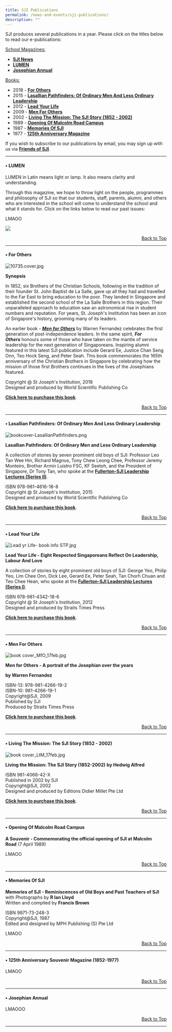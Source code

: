 ```yaml
---
title: SJI Publications
permalink: /news-and-events/sji-publications/
description: ""
---
```

SJI produces several publications in a year. Please click on the titles below to read our e-publications:

<u>School Magazines:</u>

*   **[SJI News](/news-and-events/news-highlights)**
*   **[LUMEN](/news-and-events/sji-publications#_ptoh_105040)**
*   **[Josephian Annual](/news-and-events/sji-publications#_ptoh_105065)**

<u>Books:</u>

*   2018 - [**For Others**](/news-and-events/sji-publications#_ptoh_105054)
*   2015 - [**Lasallian Pathfinders: Of Ordinary Men And Less Ordinary Leadership**](/news-and-events/sji-publications#_ptoh_105055)
*   2012 - [**Lead Your Life**](/news-and-events/sji-publications#_ptoh_105056)
*   2009 - [**Men For Others**](/news-and-events/sji-publications#_ptoh_105057)
*   2002 - [**Living The Mission: The SJI Story (1852 - 2002)**](/news-and-events/sji-publications#_ptoh_105058)
*   1989 - [**Opening Of Malcolm Road Campus**](/news-and-events/sji-publications#_ptoh_105059)
*   1987 - [**Memories Of SJI**](/news-and-events/sji-publications#_ptoh_105060)
*   1977 - [**125th Anniversary Magazine**](/news-and-events/sji-publications#_ptoh_105061)

If you wish to subscribe to our publications by email, you may sign up with us via [**Friends of SJI**](/community/friends-of-sji).

  

* * *

<h4 id="_ptoh_105054">• LUMEN</h4>

LUMEN in Latin means light or lamp. It also means clarity and understanding.

  

Through this magazine, we hope to throw light on the people, programmes and philosophy of SJI so that our students, staff, parents, alumni, and others who are interested in the school will come to understand the school and what it stands for. Click on the links below to read our past issues:

LMAOO

![](/images/65789675.jpeg)

<p style="text-align:right ;"><a href="/news-and-events/sji-publications#_ptoh_105040">Back to Top</a></p>


* * *

<h4 id="_ptoh_105040">• For Others</h4>

![10735.cover.jpg](https://www.sji.edu.sg/qql/slot/u560/SJI%20Shop/Catalogue/10735.cover.jpg)

**Synopsis**

In 1852, six Brothers of the Christian Schools, following in the tradition of their founder St. John Baptist de La Salle, gave up all they had and travelled to the Far East to bring education to the poor. They landed in Singapore and established the second school of the La Salle Brothers in this region. Their unparalleled approach to education saw an astronomical rise in student numbers and reputation. For years, St. Joseph's Institution has been an icon of Singapore's history, grooming many of its leaders.

  

An earlier book - [**_Men for Others_**](/about-sji/sji-shop#_ptoh_81488) by Warren Fernandez celebrates the first generation of post-independence leaders. In the same spirit, **_For Others_** honours some of those who have taken on the mantle of service leadership for the next generation of Singaporeans. Inspiring alumni featured in this latest SJI publication include Gerard Ee, Justice Chan Seng Onn, Teo Hock Seng, and Peter Seah. This book commemorates the 165th anniversary of the Christian Brothers in Singapore by celebrating how the mission of those first Brothers continues in the lives of the Josephians featured.

  
Copyright @ St Joseph's Institution, 2018  
Designed and produced by World Scientific Publishing Co  
  
[**Click here to purchase this book**](/about-sji/sji-shop#_ptoh_81484).

<p style="text-align:right ;"><a href="/news-and-events/sji-publications#_ptoh_105040">Back to Top</a></p>


* * *

<h4 id="_ptoh_105055">• Lasallian Pathfinders: Of Ordinary Men And Less Ordinary Leadership</h4>

![bookcover-LasallianPathfinders.png](https://www.sji.edu.sg/qql/slot/u560/SJI%20Shop/Catalogue/bookcover-LasallianPathfinders.png)

**Lasallian Pathfinders: Of Ordinary Men and Less Ordinary Leadership**  
  

A collection of stories by seven prominent old boys of SJI: Professor Leo Tan Wee Hin, Richard Magnus, Tony Chew Leong Chee, Professor Jeremy Monteiro, Brother Armin Luistro FSC, KF Seetoh, and the President of Singapore, Dr Tony Tan, who spoke at the [**Fullerton-SJI Leadership Lectures (Series II)**](https://www.sji.edu.sg/news-and-events/the-fullerton-sji-leadership-lectures).

  
ISBN 978-981-4616-18-8  
Copyright @ St Joseph's Institution, 2015  
Designed and produced by World Scientific Publishing Co  
  

[**Click here to purchase this book**](/about-sji/sji-shop#_ptoh_81485).


<p style="text-align:right ;"><a href="/news-and-events/sji-publications#_ptoh_105040">Back to Top</a></p>


* * *

<h4 id="_ptoh_105056">• Lead Your Life</h4>

![Lead yr Life- book info STP.jpg](https://www.sji.edu.sg/qql/slot/u560/SJI%20Shop/Catalogue/Lead%20yr%20Life-%20book%20info%20STP.jpg)

**Lead Your Life - Eight Respected Singaporeans Reflect On Leadership, Labour And Love**

  

A collection of stories by eight prominent old boys of SJI: George Yeo, Philip Yeo, Lim Chee Onn, Dick Lee, Gerard Ee, Peter Seah, Tan Chorh Chuan and Teo Chee Hean, who spoke at the [**Fullerton-SJI Leadership Lectures (Series I)**](/news-and-events/the-fullerton-sji-leadership-lectures).

  

ISBN 978-981-4342-18-6 <br>
Copyright @ St Joseph's Institution, 2012 <br>
Designed and produced by Straits Times Press

  

[**Click here to purchase this book**](/about-sji/sji-shop#_ptoh_81486).

  
<p style="text-align:right ;"><a href="/news-and-events/sji-publications#_ptoh_105040">Back to Top</a></p>

* * *

<h4 id="_ptoh_105057">• Men For Others</h4>

![book cover_MfO_17feb.jpg](https://www.sji.edu.sg/qql/slot/u560/SJI%20Shop/Catalogue/book%20cover_MfO_17feb.jpg)

**Men for Others - A portrait of the Josephian over the years**  

**by Warren Fernandez**

  
ISBN-13: 978-981-4266-19-2  
ISBN-10: 981-4266-19-1  
Copyright@SJI, 2009  
Published by SJI  
Produced by Straits Times Press  
  

[**Click here to purchase this book**](/about-sji/sji-shop#_ptoh_81488).

  
<p style="text-align:right ;"><a href="/news-and-events/sji-publications#_ptoh_105040">Back to Top</a></p>

* * *

<h4 id="_ptoh_105058">• Living The Mission: The SJI Story (1852 - 2002)</h4>

![book cover_LtM_17feb.jpg](https://www.sji.edu.sg/qql/slot/u560/SJI%20Shop/Catalogue/book%20cover_LtM_17feb.jpg)  
  
**Living the Mission: The SJI Story (1852-2002)** **by Hedwig Alfred**  
  
ISBN 981-4068-42-X  
Published in 2002 by SJI  
Copyright@SJI, 2002  
Designed and produced by Editions Didier Millet Pte Ltd  
  

[**Click here to purchase this book**](/about-sji/sji-shop#_ptoh_81487).


<p style="text-align:right ;"><a href="/news-and-events/sji-publications#_ptoh_105040">Back to Top</a></p>


* * *

<h4 id="_ptoh_105059">• Opening Of Malcolm Road Campus</h4>

**A Souvenir - Commemorating the official opening of SJI at Malcolm Road** (7 April 1989)  

LMAOO

<p style="text-align:right ;"><a href="/news-and-events/sji-publications#_ptoh_105040">Back to Top</a></p>
  

* * *

<h4 id="_ptoh_105060">• Memories Of SJI</h4>

**Memories of SJI - Reminiscences of Old Boys and Past Teachers of SJI**   <br>
with Photographs by **R Ian Lloyd** <br>
Written and compiled by **Francis Brown**

  

ISBN 9971-73-248-3 <br>
Copyright@SJI, 1987 <br>
Edited and designed by MPH Publishing (S) Pte Ltd

LMAOO

<p style="text-align:right ;"><a href="/news-and-events/sji-publications#_ptoh_105040">Back to Top</a></p>


* * *

<h4 id="_ptoh_105061">• 125th Anniversary Souvenir Magazine (1852-1977)</h4>
  
LMAOO

<p style="text-align:right ;"><a href="/news-and-events/sji-publications#_ptoh_105040">Back to Top</a></p>

* * *

<h4 id="_ptoh_105065">• Josephian Annual</h4>

LMAOOO
 
<p style="text-align:right ;"><a href="/news-and-events/sji-publications#_ptoh_105040">Back to Top</a></p>

* * *